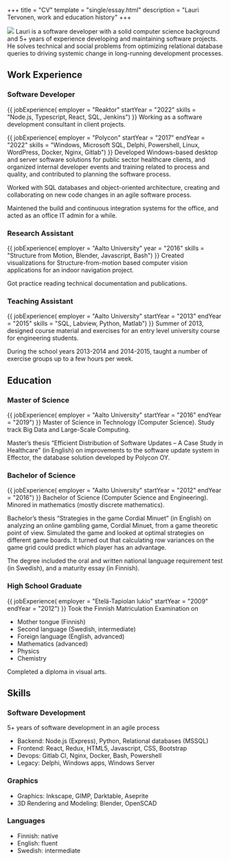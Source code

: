 +++
title = "CV"
template = "single/essay.html"
description = "Lauri Tervonen, work and education history"
+++

<img src="/me/2022-id.jpg" class="cv-portrait" alttext="Lauri Tervonen">
Lauri is a software developer with a solid computer science background and 5+ years of experience developing and maintaining software projects. He solves technical and social problems from optimizing relational database queries to driving systemic change in long-running development processes.

## Work Experience

### Software Developer

{{
    jobExperience(
        employer = "Reaktor"
        startYear = "2022"
        skills = "Node.js, Typescript, React, SQL, Jenkins")
}}
Working as a software development consultant in client projects.

{{
    jobExperience(
        employer = "Polycon"
        startYear = "2017"
        endYear = "2022"
        skills = "Windows, Microsoft SQL, Delphi, Powershell, Linux, WordPress, Docker, Nginx, Gitlab")
}}
Developed Windows-based desktop and server software solutions for public sector healthcare clients, and organized internal developer events and training related to process and quality, and contributed to planning the software process.

Worked with SQL databases and object-oriented architecture, creating and collaborating on new code changes in an agile software process.

Maintened the build and continuous integration systems for the office, and acted as an office IT admin for a while.

### Research Assistant

{{
    jobExperience(
        employer = "Aalto University"
        year = "2016"
        skills = "Structure from Motion, Blender, Javascript, Bash")
}}
Created visualizations for Structure-from-motion based computer vision applications for an indoor navigation project.

Got practice reading technical documentation and publications.

### Teaching Assistant

{{
    jobExperience(
        employer = "Aalto University"
        startYear = "2013"
        endYear = "2015"
        skills = "SQL, Labview, Python, Matlab")
}}
Summer of 2013, designed course material and exercises for an entry level university course for engineering students.

During the school years 2013-2014 and 2014-2015, taught a number of exercise groups up to a few hours per week.

## Education

### Master of Science

{{
    jobExperience(
        employer = "Aalto University"
        startYear = "2016"
        endYear = "2019")
}}
Master of Science in Technology (Computer Science).
Study track Big Data and Large-Scale Computing.

Master’s thesis “Efficient Distribution of Software Updates – A Case Study in Healthcare” (in English) on improvements to the software update system in Effector, the database solution developed by Polycon OY.

### Bachelor of Science

{{
    jobExperience(
        employer = "Aalto University"
        startYear = "2012"
        endYear = "2016")
}}
Bachelor of Science (Computer Science and Engineering).
Minored in mathematics (mostly discrete mathematics).

Bachelor’s thesis “Strategies in the game Cordial Minuet” (in English) on analyzing an online gambling game, Cordial Minuet, from a game theoretic point of view. Simulated the game and looked at optimal strategies on different game boards. It turned out that calculating row variances on the game grid could predict which player has an advantage.

The degree included the oral and written national language requirement test (in Swedish), and a maturity essay (in Finnish).

### High School Graduate

{{
    jobExperience(
        employer = "Etelä-Tapiolan lukio"
        startYear = "2009"
        endYear = "2012")
}}
Took the Finnish Matriculation Examination on

- Mother tongue (Finnish)
- Second language (Swedish, intermediate)
- Foreign language (English, advanced)
- Mathematics (advanced)
- Physics
- Chemistry

Completed a diploma in visual arts.

## Skills

### Software Development

5+ years of software development in an agile process

- Backend: Node.js (Express), Python, Relational databases (MSSQL)
- Frontend: React, Redux, HTML5, Javascript, CSS, Bootstrap
- Devops: Gitlab CI, Nginx, Docker, Bash, Powershell
- Legacy: Delphi, Windows apps, Windows Server

### Graphics

- Graphics: Inkscape, GIMP, Darktable, Aseprite
- 3D Rendering and Modeling: Blender, OpenSCAD

### Languages

- Finnish: native
- English: fluent
- Swedish: intermediate
